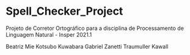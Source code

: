 # Spell_Checker_Project
Projeto de Corretor Ortográfico para a disciplina de Processamento de Linguagem Natural - Insper 2021.1

Beatriz Mie Kotsubo Kuwabara
Gabriel Zanetti Traumuller Kawall
